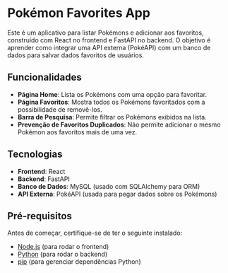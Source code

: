 # Pokémon Favorites App 




Este é um aplicativo para listar Pokémons e adicionar aos favoritos, construído com React no frontend e FastAPI no backend. O objetivo é aprender como integrar uma API externa (PokéAPI) com um banco de dados para salvar dados favoritos de usuários.

## Funcionalidades

- **Página Home**: Lista os Pokémons com uma opção para favoritar.
- **Página Favoritos**: Mostra todos os Pokémons favoritados com a possibilidade de removê-los.
- **Barra de Pesquisa**: Permite filtrar os Pokémons exibidos na lista.
- **Prevenção de Favoritos Duplicados**: Não permite adicionar o mesmo Pokémon aos favoritos mais de uma vez.

## Tecnologias

- **Frontend**: React
- **Backend**: FastAPI
- **Banco de Dados**: MySQL (usado com SQLAlchemy para ORM)
- **API Externa**: PokéAPI (usada para pegar dados sobre os Pokémons)

## Pré-requisitos

Antes de começar, certifique-se de ter o seguinte instalado:

- [Node.js](https://nodejs.org/) (para rodar o frontend)
- [Python](https://www.python.org/) (para rodar o backend)
- [pip](https://pip.pypa.io/en/stable/) (para gerenciar dependências Python)


